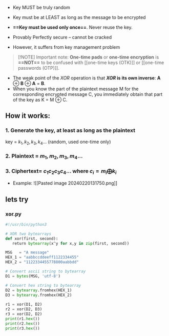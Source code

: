 - Key MUST be truly random
- Key must be at LEAST as long as the message to be encrypted
- **==Key must be used only once==**. Never reuse the key.

- Provably Perfectly secure – cannot be cracked
- However, it suffers from key management problem


> [!NOTE] Important note:
> **One-time pads** or **one-time encryption** is **==NOT==** to be confused with [[one-time keys (OTK)]] or [[one-time passwords (OTP)]].

- The weak point of the *XOR* operation is that ***XOR* is its own inverse**: **A** ⊕ **B** ⊕ **A** = **B**.
- When you know the part of the plaintext message M for the corresponding encrypted message C, you immediately obtain that part of the key as K = M ⊕ C.
## How it works:
### 1. Generate the key, at least as long as the plaintext
key = $k_1, k_2, k_3, k_4...$ (random, used one-time only)
### 2. Plaintext = $m_1,m_2, m_3, m_4...$

### 3. Ciphertext= $c_1c_2c_3c_4...$ where $c_i=m_i⨁k_i$ 
- Example:
	![[Pasted image 20240220131750.png]]

## lets try
### xor.py
```python
#!/usr/bin/python3

# XOR two bytearrays
def xor(first, second):
   return bytearray(x^y for x,y in zip(first, second)) 

MSG   = "A message"
HEX_1 = "aabbccddeeff1122334455"
HEX_2 = "1122334455778800aabbdd"

# Convert ascii string to bytearray
D1 = bytes(MSG, 'utf-8')

# Convert hex string to bytearray
D2 = bytearray.fromhex(HEX_1)
D3 = bytearray.fromhex(HEX_2)
  
r1 = xor(D1, D2)
r2 = xor(D2, D3)
r3 = xor(D2, D2)
print(r1.hex())
print(r2.hex())
print(r3.hex())
```
